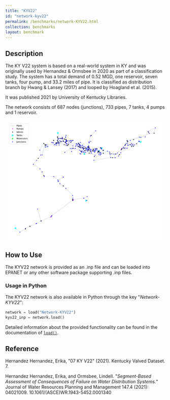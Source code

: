 ```yaml
---
title: "KYV22"
id: "network-kyv22"
permalink: /benchmarks/network-KYV22.html
collection: benchmarks
layout: benchmark
---
```



## Description

The KY V22 system is based on a real-world system in KY and was originally used by Hernandez & Ormsbee in 2020 as part
of a classification study. The system has a total demand of 0.52 MGD, one reservoir, seven tanks, four pump, and 33.2
miles of pipe. It is classified as distribution branch by Hwang & Lansey (2017) and looped by Hoagland et al. (2015).

It was published 2021 by University of Kentucky Libraries.

The network consists of 687 nodes (junctions), 733 pipes, 7 tanks, 4 pumps and 1 reservoir.

<img src="../static/benchmarks/network-kyv22/kyv22_plot.png"/>

## How to Use

The KYV22 network is provided as an .inp file and can be loaded into EPANET or any other software package
supporting .inp files.

### Usage in Python

The KYV22 network is also available in Python through the key "*Network-KYV22*":
```python
network = load("Network-KYV22")
kyv22_inp = network.load()
```

Detailed information about the provided functionality can be found in the documentation of
[`load()`](https://water-benchmark-hub.readthedocs.io/en/stable/water_benchmark_hub.networks.html#water_benchmark_hub.networks.networks.KYV22.load).


## Reference

Hernandez Hernandez, Erika, "07 KY V22" (2021). Kentucky Valved Dataset. 7.
[<i class="bi bi-link"></i>](https://uknowledge.uky.edu/wdst_ky_valved/7)

Hernandez Hernandez, Erika, and Ormsbee, Lindell. "*Segment-Based Assessment of Consequences of Failure on Water
Distribution Systems.*" Journal of Water Resources Planning and Management 147.4 (2021): 04021009.
10.1061/(ASCE)WR.1943-5452.0001340
[<i class="bi bi-link"></i>](https://doi.org/10.1061/(ASCE)WR.1943-5452.0001340)
